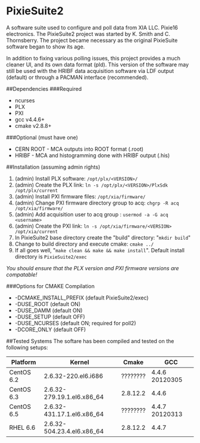 PixieSuite2
===========
A software suite used to configure and poll data from XIA LLC. Pixie16 electronics.
The PixieSuite2 project was started by K. Smith and C. Thornsberry. The project
became necessary as the original PixieSuite software began to show its age.

In addition to fixing various polling issues, this project provides a much
cleaner UI, and its own data format (pld). This version of the software may still
be used with the HRIBF data acquisition software via LDF output (default) or
through a PACMAN interface (recommended).

##Dependencies
###Required
* ncurses
* PLX 
* PXI
* gcc v4.4.6+
* cmake v2.8.8+

###Optional (must have one)
* CERN ROOT - MCA outputs into ROOT format (.root)
* HRIBF - MCA and histogramming done with HRIBF output (.his)

##Installation (assuming admin rights)
1. (admin) Install PLX software: `/opt/plx/<VERSION>/`
2. (admin) Create the PLX link: `ln -s /opt/plx/<VERSION>/PlxSdk /opt/plx/current`
3. (admin) Install PXI firmware files: `/opt/xia/firmware/`
4. (admin) Change PXI firmware directory group to acq: `chgrp -R acq /opt/xia/firmware/`
5. (admin) Add acquisition user to acq group : `usermod -a -G acq <username>`
6. (admin) Create the PXI link: `ln -s /opt/xia/firmware/<VERSION> /opt/xia/current`
7. In PixieSuite2 base directory create the "build" directory: "`mkdir build`"
8. Change to build directory and execute cmake: `cmake ../`
9. If all goes well, "`make clean && make && make install`". Default install directory
is `PixieSuite2/exec`

*You should ensure that the PLX version and PXI firmware versions are compatable!*

###Options for CMAKE Compilation
* -DCMAKE\_INSTALL\_PREFIX (default PixieSuite2/exec)
* -DUSE\_ROOT (default ON)
* -DUSE\_DAMM (default ON)
* -DUSE\_SETUP (default OFF)
* -DUSE\_NCURSES (default ON; required for poll2)
* -DCORE\_ONLY (default OFF)

##Tested Systems
The softare has been compiled and tested on the following setups: 

Platform | Kernel | Cmake | GCC
-------- | ------ |:-----:| ---
CentOS 6.2 | 2.6.32-220.el6.i686         | ???????? | 4.4.6 20120305
CentOS 6.3 | 2.6.32-279.19.1.el6.x86\_64 | 2.8.12.2 | 4.4.6
CentOS 6.5 | 2.6.32-431.17.1.el6.x86\_64 | ???????? | 4.4.7 20120313
RHEL 6.6   | 2.6.32-504.23.4.el6.x86\_64 | 2.8.12.2 | 4.4.7
